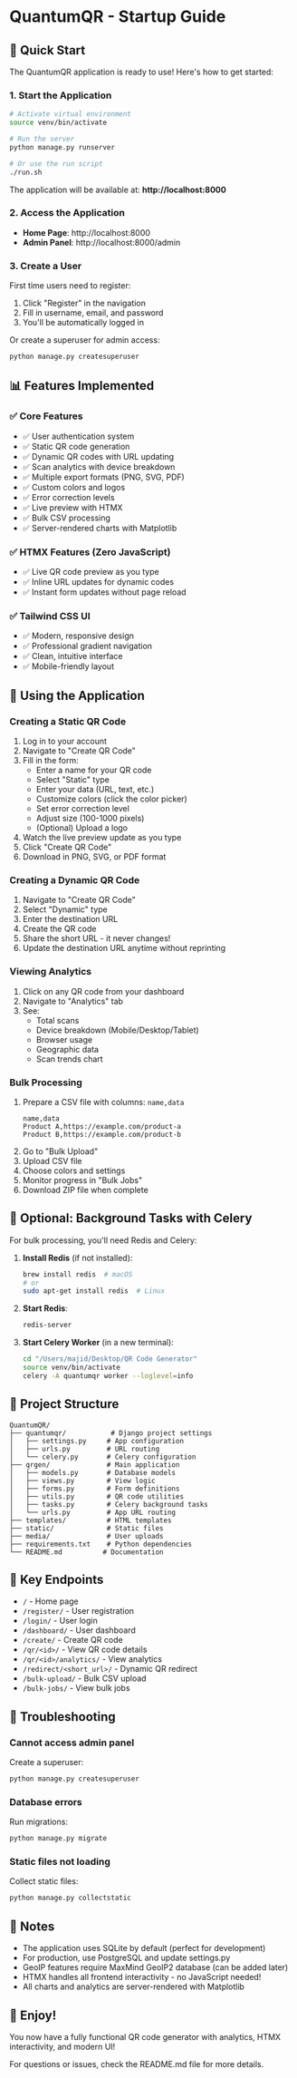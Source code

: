 # QuantumQR - Startup Guide

## 🚀 Quick Start

The QuantumQR application is ready to use! Here's how to get started:

### 1. Start the Application

```bash
# Activate virtual environment
source venv/bin/activate

# Run the server
python manage.py runserver

# Or use the run script
./run.sh
```

The application will be available at: **http://localhost:8000**

### 2. Access the Application

- **Home Page**: http://localhost:8000
- **Admin Panel**: http://localhost:8000/admin

### 3. Create a User

First time users need to register:

1. Click "Register" in the navigation
2. Fill in username, email, and password
3. You'll be automatically logged in

Or create a superuser for admin access:

```bash
python manage.py createsuperuser
```

## 📊 Features Implemented

### ✅ Core Features

- ✅ User authentication system
- ✅ Static QR code generation
- ✅ Dynamic QR codes with URL updating
- ✅ Scan analytics with device breakdown
- ✅ Multiple export formats (PNG, SVG, PDF)
- ✅ Custom colors and logos
- ✅ Error correction levels
- ✅ Live preview with HTMX
- ✅ Bulk CSV processing
- ✅ Server-rendered charts with Matplotlib

### ✅ HTMX Features (Zero JavaScript)

- ✅ Live QR code preview as you type
- ✅ Inline URL updates for dynamic codes
- ✅ Instant form updates without page reload

### ✅ Tailwind CSS UI

- ✅ Modern, responsive design
- ✅ Professional gradient navigation
- ✅ Clean, intuitive interface
- ✅ Mobile-friendly layout

## 🎨 Using the Application

### Creating a Static QR Code

1. Log in to your account
2. Navigate to "Create QR Code"
3. Fill in the form:
   - Enter a name for your QR code
   - Select "Static" type
   - Enter your data (URL, text, etc.)
   - Customize colors (click the color picker)
   - Set error correction level
   - Adjust size (100-1000 pixels)
   - (Optional) Upload a logo
4. Watch the live preview update as you type
5. Click "Create QR Code"
6. Download in PNG, SVG, or PDF format

### Creating a Dynamic QR Code

1. Navigate to "Create QR Code"
2. Select "Dynamic" type
3. Enter the destination URL
4. Create the QR code
5. Share the short URL - it never changes!
6. Update the destination URL anytime without reprinting

### Viewing Analytics

1. Click on any QR code from your dashboard
2. Navigate to "Analytics" tab
3. See:
   - Total scans
   - Device breakdown (Mobile/Desktop/Tablet)
   - Browser usage
   - Geographic data
   - Scan trends chart

### Bulk Processing

1. Prepare a CSV file with columns: `name,data`
   ```csv
   name,data
   Product A,https://example.com/product-a
   Product B,https://example.com/product-b
   ```
2. Go to "Bulk Upload"
3. Upload CSV file
4. Choose colors and settings
5. Monitor progress in "Bulk Jobs"
6. Download ZIP file when complete

## 🔧 Optional: Background Tasks with Celery

For bulk processing, you'll need Redis and Celery:

1. **Install Redis** (if not installed):

   ```bash
   brew install redis  # macOS
   # or
   sudo apt-get install redis  # Linux
   ```

2. **Start Redis**:

   ```bash
   redis-server
   ```

3. **Start Celery Worker** (in a new terminal):
   ```bash
   cd "/Users/majid/Desktop/QR Code Generator"
   source venv/bin/activate
   celery -A quantumqr worker --loglevel=info
   ```

## 📁 Project Structure

```
QuantumQR/
├── quantumqr/           # Django project settings
│   ├── settings.py     # App configuration
│   ├── urls.py         # URL routing
│   └── celery.py       # Celery configuration
├── qrgen/              # Main application
│   ├── models.py       # Database models
│   ├── views.py        # View logic
│   ├── forms.py        # Form definitions
│   ├── utils.py        # QR code utilities
│   ├── tasks.py        # Celery background tasks
│   └── urls.py         # App URL routing
├── templates/          # HTML templates
├── static/             # Static files
├── media/              # User uploads
├── requirements.txt    # Python dependencies
└── README.md          # Documentation
```

## 🎯 Key Endpoints

- `/` - Home page
- `/register/` - User registration
- `/login/` - User login
- `/dashboard/` - User dashboard
- `/create/` - Create QR code
- `/qr/<id>/` - View QR code details
- `/qr/<id>/analytics/` - View analytics
- `/redirect/<short_url>/` - Dynamic QR redirect
- `/bulk-upload/` - Bulk CSV upload
- `/bulk-jobs/` - View bulk jobs

## 🐛 Troubleshooting

### Cannot access admin panel

Create a superuser:

```bash
python manage.py createsuperuser
```

### Database errors

Run migrations:

```bash
python manage.py migrate
```

### Static files not loading

Collect static files:

```bash
python manage.py collectstatic
```

## 📝 Notes

- The application uses SQLite by default (perfect for development)
- For production, use PostgreSQL and update settings.py
- GeoIP features require MaxMind GeoIP2 database (can be added later)
- HTMX handles all frontend interactivity - no JavaScript needed!
- All charts and analytics are server-rendered with Matplotlib

## 🎉 Enjoy!

You now have a fully functional QR code generator with analytics, HTMX interactivity, and modern UI!

For questions or issues, check the README.md file for more details.
